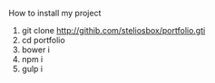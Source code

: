 How to install my project

1. git clone http://githib.com/steliosbox/portfolio.gti
2. cd portfolio
3. bower i
4. npm i
5. gulp i

